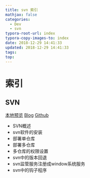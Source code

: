 ```yaml
---
title: svn 索引
mathjax: false
categories:
  - Dev
  - svn
typora-root-url: index
typora-copy-images-to: index
date: 2018-12-29 14:41:33
updated: 2018-12-29 14:41:33
tags:
top:
---
```



# 索引 
 
## SVN 
[本地预览](SVN.md)    [Blog](http://blog.kuma8866.top/posts/3963543486/)     [Github](https://github.com/KumaDocCenter/svn/blob/master/doc/md/SVN.md)
 
* SVN概述
* svn软件的安装
* 部署单仓库
* 部署多仓库
* 多仓库的权限设置
* svn中的版本回退
* svn监管服务注册成window系统服务
* svn中的钩子程序
 
